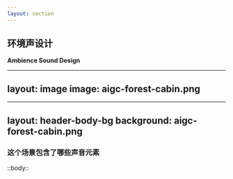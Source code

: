 ```yaml
---
layout: section
---
```


## 环境声设计
**Ambience Sound Design**

<!--
- 俯视图平面上的考虑
- 侧视图高度上的考虑
- 从哪些角度分类：foliage, bird, insect...
-->

---
layout: image
image: aigc-forest-cabin.png
---

<!--  -->

---
layout: header-body-bg
background: aigc-forest-cabin.png
---

### 这个场景包含了哪些声音元素

::body::


<!--  -->